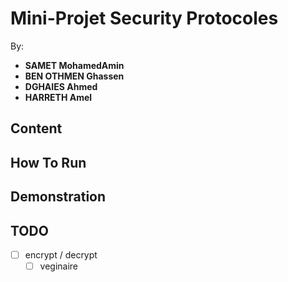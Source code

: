 # Mini-Projet Security Protocoles
By:
- **SAMET MohamedAmin**
- **BEN OTHMEN Ghassen**
- **DGHAIES Ahmed**
- **HARRETH Amel**

## Content

## How To Run

## Demonstration

## TODO
- [ ] encrypt / decrypt
    - [ ] veginaire
